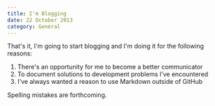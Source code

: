 ```yaml
---
title: I'm Blogging
date: 22 October 2013
category: General
---
```


That's it, I'm going to start blogging and I'm doing it for the following reasons:

1.  There's an opportunity for me to become a better communicator
2.  To document solutions to development problems I've encountered
3.  I've always wanted a reason to use Markdown outside of GitHub

Spelling mistakes are forthcoming.
